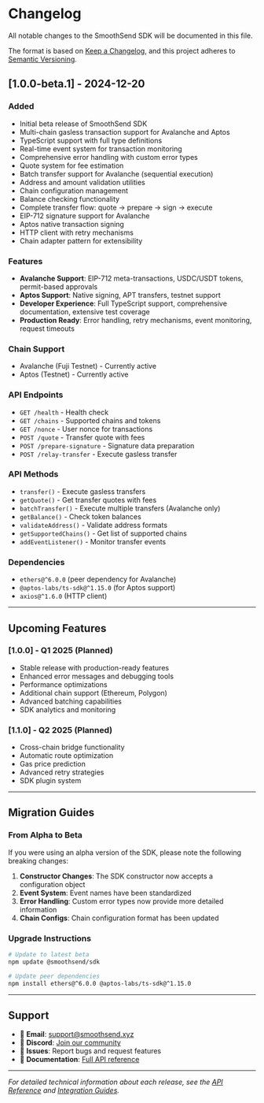 # Changelog

All notable changes to the SmoothSend SDK will be documented in this file.

The format is based on [Keep a Changelog](https://keepachangelog.com/en/1.0.0/),
and this project adheres to [Semantic Versioning](https://semver.org/spec/v2.0.0.html).

## [1.0.0-beta.1] - 2024-12-20

### Added
- Initial beta release of SmoothSend SDK
- Multi-chain gasless transaction support for Avalanche and Aptos
- TypeScript support with full type definitions
- Real-time event system for transaction monitoring
- Comprehensive error handling with custom error types
- Quote system for fee estimation
- Batch transfer support for Avalanche (sequential execution)
- Address and amount validation utilities
- Chain configuration management
- Balance checking functionality
- Complete transfer flow: quote → prepare → sign → execute
- EIP-712 signature support for Avalanche
- Aptos native transaction signing
- HTTP client with retry mechanisms
- Chain adapter pattern for extensibility

### Features
- **Avalanche Support**: EIP-712 meta-transactions, USDC/USDT tokens, permit-based approvals
- **Aptos Support**: Native signing, APT transfers, testnet support
- **Developer Experience**: Full TypeScript support, comprehensive documentation, extensive test coverage
- **Production Ready**: Error handling, retry mechanisms, event monitoring, request timeouts

### Chain Support
- Avalanche (Fuji Testnet) - Currently active
- Aptos (Testnet) - Currently active

### API Endpoints
- `GET /health` - Health check
- `GET /chains` - Supported chains and tokens
- `GET /nonce` - User nonce for transactions
- `POST /quote` - Transfer quote with fees
- `POST /prepare-signature` - Signature data preparation
- `POST /relay-transfer` - Execute gasless transfer

### API Methods
- `transfer()` - Execute gasless transfers
- `getQuote()` - Get transfer quotes with fees
- `batchTransfer()` - Execute multiple transfers (Avalanche only)
- `getBalance()` - Check token balances
- `validateAddress()` - Validate address formats
- `getSupportedChains()` - Get list of supported chains
- `addEventListener()` - Monitor transfer events

### Dependencies
- `ethers@^6.0.0` (peer dependency for Avalanche)
- `@aptos-labs/ts-sdk@^1.15.0` (for Aptos support)
- `axios@^1.6.0` (HTTP client)

---

## Upcoming Features

### [1.0.0] - Q1 2025 (Planned)
- Stable release with production-ready features
- Enhanced error messages and debugging tools
- Performance optimizations
- Additional chain support (Ethereum, Polygon)
- Advanced batching capabilities
- SDK analytics and monitoring

### [1.1.0] - Q2 2025 (Planned)
- Cross-chain bridge functionality
- Automatic route optimization
- Gas price prediction
- Advanced retry strategies
- SDK plugin system

---

## Migration Guides

### From Alpha to Beta
If you were using an alpha version of the SDK, please note the following breaking changes:

1. **Constructor Changes**: The SDK constructor now accepts a configuration object
2. **Event System**: Event names have been standardized
3. **Error Handling**: Custom error types now provide more detailed information
4. **Chain Configs**: Chain configuration format has been updated

### Upgrade Instructions

```bash
# Update to latest beta
npm update @smoothsend/sdk

# Update peer dependencies
npm install ethers@^6.0.0 @aptos-labs/ts-sdk@^1.15.0
```

---

## Support

- 📧 **Email**: [support@smoothsend.xyz](mailto:support@smoothsend.xyz)
- 💬 **Discord**: [Join our community](https://discord.gg/fF6cdJFWnM)
- 🐛 **Issues**: Report bugs and request features
- 📖 **Documentation**: [Full API reference](./api/)

---

*For detailed technical information about each release, see the [API Reference](./api/) and [Integration Guides](./chains/avalanche).*

